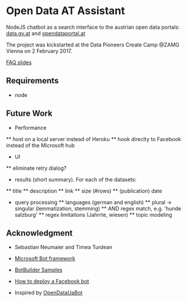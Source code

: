 # Open Data AT Assistant
NodeJS chatbot as a search interface to the austrian open data portals: [data.gv.at](data.gv.at) and [opendataportal.at](opendataportal.at)
<!-- We developed a small chatbot in NodeJS to provide a search interface to the austrian open data.  -->


The project was kickstarted at the Data Pioneers Create Camp @ZAMG Vienna on 2 February 2017.

[FAQ slides](http://www.slideshare.net/svakulenko/open-data-at-chatbot-faq)

## Requirements

* node


## Future Work

* Performance

** host on a local server instead of Heroku
** hook direclty to Facebook instead of the Microsoft hub

* UI

** eliminate retry dialog?

* results (short summary). For each of the datasets:

** title
** description
** link
** size (#rows)
** (publication) date


* query processing
** languages (german and english)
** plural → singular (lemmatization, stemming)
** AND regex match, e.g. 'hunde salzburg'
** regex limitations (Jahr<hunde>rte, <Hunde>wiesen)
** topic modeling

## Acknowledgment

* Sebastian Neumaier and Timea Turdean

* [Microsoft Bot framework](https://docs.botframework.com/en-us/node/builder/overview/#navtitle)

* [BotBuilder Samples](https://github.com/Microsoft/BotBuilder-Samples/tree/master/Node/demo-Search)

* [How to deploy a Facebook bot](https://medium.com/@igougi.ui/how-to-deploy-a-facebook-bot-2b8c4f4e7eae#.b8kfiw1b0)

* Inspired by [OpenDataUaBot](https://opendatabot.com/en)
